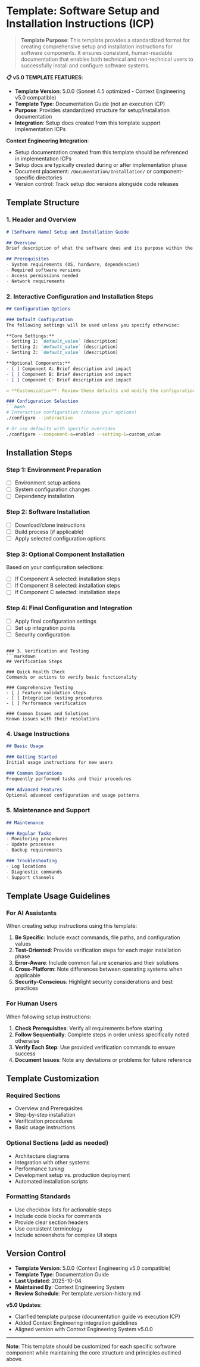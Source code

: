 # Template: Software Setup and Installation Instructions (ICP)

<!--
═══════════════════════════════════════════════════════════════════════════
TEMPLATE VERSION DEFINITION (DO NOT INCLUDE IN FINAL DOCUMENT)
═══════════════════════════════════════════════════════════════════════════
TEMPLATE_FILE: template.setup.icp.md
TEMPLATE_VERSION: 5.0.0
TEMPLATE_DESCRIPTION: Major v5.0 upgrade for Sonnet 4.5 optimization: Three-tier instruction architecture (self-contained templates), bunker-style stop gates, state persistence blocks, 3x3 execution blocks (Preparation/Execution/Finalization), self-validation framework, phase-specific tool restrictions, context rollover protocol, decentralized capability tracking, template instruction separation
═══════════════════════════════════════════════════════════════════════════

TEMPLATE UPDATE INSTRUCTIONS FOR AI (DO NOT INCLUDE IN FINAL DOCUMENTS)
═══════════════════════════════════════════════════════════════════════════
When updating this template, the AI MUST follow these instructions:

1. VERSION INCREMENTATION:
   - Major (x.0.0): Fundamental changes to template structure or execution model
   - Minor (x.y.0): Significant enhancements like new sections or validation requirements
   - Patch (x.y.z): Minor tweaks, typo fixes, or small clarifications
   - ALWAYS increment version when making ANY change
   - UPDATE TEMPLATE_DESCRIPTION to reflect changes

   VERSION 5.0.0 MAJOR ENHANCEMENTS:
   - Three-tier instruction architecture (templates are Tier 1 - execution authority)
   - Bunker-style stop gates with visual barriers
   - State persistence blocks for context rollover resilience
   - 3x3 execution block structure (Preparation/Execution/Finalization)
   - Self-validation framework with PASS/FAIL checkpoints
   - Phase-specific tool restrictions (ALLOWED/PROHIBITED lists)
   - Context rollover protocol (Level 1 + Level 2)
   - Decentralized capability tracking (in req files, not central registry)
   - Template instruction separation (maintenance → TEMPLATE-MAINTENANCE.md)

2. TIME REFERENCE REMOVAL:
   - NEVER include time estimates (minutes, hours, days) in any section
   - Use complexity indicators instead: "Simple task", "Complex implementation", "Multiple components"
   - Use dependency counts: "3 files to modify", "5 test cases required", "2 integrations needed"
   - Use completion metrics: "Until all tests pass", "Until build succeeds", "Until validation complete"

3. PRIORITY AND ORDERING:
   - Base ALL priorities on technical build dependencies, NOT business value
   - Sequence steps by: "Must complete X before Y can begin"
   - Use dependency-driven language: "Requires foundation components", "Depends on Step X.Y completion"
   - Avoid value judgments: "Important", "Critical", "High-priority" unless referring to technical blocking

4. TEMPLATE INSTRUCTION HANDLING:
   - These "TEMPLATE UPDATE INSTRUCTIONS" sections are for AI template maintenance only
   - NEVER copy these sections to documents created from templates
   - Only copy content between the template instruction blocks to final documents
   - Remove ALL template instruction comments from generated documents

5. INSTRUCTION PROPAGATION RULES:
   - Template instructions (marked with "DO NOT INCLUDE IN FINAL") stay in templates only
   - Content instructions (for document creation) get copied to generated documents
   - Metadata fields (TEMPLATE_FILE, TEMPLATE_VERSION) get copied for traceability

FAILURE TO FOLLOW THESE RULES WILL RESULT IN CORRUPTED TEMPLATE SYSTEM.

**FOR AI UPDATING TEMPLATES**: See template-maintenance.md in Templates/ folder for:
- Template versioning guidelines
- Template modification procedures
- Quality assurance requirements
- When to increment version numbers
═══════════════════════════════════════════════════════════════════════════
-->

> **Template Purpose**: This template provides a standardized format for creating comprehensive setup and installation instructions for software components. It ensures consistent, human-readable documentation that enables both technical and non-technical users to successfully install and configure software systems.

**📋 v5.0 TEMPLATE FEATURES**:
- **Template Version**: 5.0.0 (Sonnet 4.5 optimized - Context Engineering v5.0 compatible)
- **Template Type**: Documentation Guide (not an execution ICP)
- **Purpose**: Provides standardized structure for setup/installation documentation
- **Integration**: Setup docs created from this template support implementation ICPs

<!-- RATIONALE: v5.0 - This is a DOCUMENTATION TEMPLATE, not an execution ICP. Most v5.0 execution
     features (state persistence, stop gates, 3x3 blocks) don't apply to documentation guides.
     This template helps AI and humans structure setup instructions clearly and completely. -->

**Context Engineering Integration**:
- Setup documentation created from this template should be referenced in implementation ICPs
- Setup docs are typically created during or after implementation phase
- Document placement: `/Documentation/Installation/` or component-specific directories
- Version control: Track setup doc versions alongside code releases

## Template Structure

### 1. Header and Overview
```markdown
# [Software Name] Setup and Installation Guide

## Overview
Brief description of what the software does and its purpose within the larger system.

## Prerequisites
- System requirements (OS, hardware, dependencies)
- Required software versions
- Access permissions needed
- Network requirements
```

### 2. Interactive Configuration and Installation Steps
```markdown
## Configuration Options

### Default Configuration
The following settings will be used unless you specify otherwise:

**Core Settings:**
- Setting 1: `default_value` (description)
- Setting 2: `default_value` (description) 
- Setting 3: `default_value` (description)

**Optional Components:**
- [ ] Component A: Brief description and impact
- [ ] Component B: Brief description and impact
- [ ] Component C: Brief description and impact

> **Customization**: Review these defaults and modify the configuration section below if needed.

### Configuration Selection
```bash
# Interactive configuration (choose your options)
./configure --interactive

# Or use defaults with specific overrides
./configure --component-a=enabled --setting-1=custom_value
```

## Installation Steps

### Step 1: Environment Preparation
- [ ] Environment setup actions
- [ ] System configuration changes  
- [ ] Dependency installation

### Step 2: Software Installation
- [ ] Download/clone instructions
- [ ] Build process (if applicable)
- [ ] Apply selected configuration options

### Step 3: Optional Component Installation
Based on your configuration selections:
- [ ] If Component A selected: installation steps
- [ ] If Component B selected: installation steps
- [ ] If Component C selected: installation steps

### Step 4: Final Configuration and Integration
- [ ] Apply final configuration settings
- [ ] Set up integration points
- [ ] Security configuration
```

### 3. Verification and Testing
```markdown
## Verification Steps

### Quick Health Check
Commands or actions to verify basic functionality

### Comprehensive Testing
- [ ] Feature validation steps
- [ ] Integration testing procedures
- [ ] Performance verification

### Common Issues and Solutions
Known issues with their resolutions
```

### 4. Usage Instructions
```markdown
## Basic Usage

### Getting Started
Initial usage instructions for new users

### Common Operations
Frequently performed tasks and their procedures

### Advanced Features
Optional advanced configuration and usage patterns
```

### 5. Maintenance and Support
```markdown
## Maintenance

### Regular Tasks
- Monitoring procedures
- Update processes
- Backup requirements

### Troubleshooting
- Log locations
- Diagnostic commands
- Support channels
```

## Template Usage Guidelines

### For AI Assistants
When creating setup instructions using this template:

1. **Be Specific**: Include exact commands, file paths, and configuration values
2. **Test-Oriented**: Provide verification steps for each major installation phase
3. **Error-Aware**: Include common failure scenarios and their solutions
4. **Cross-Platform**: Note differences between operating systems when applicable
5. **Security-Conscious**: Highlight security considerations and best practices

### For Human Users
When following setup instructions:

1. **Check Prerequisites**: Verify all requirements before starting
2. **Follow Sequentially**: Complete steps in order unless specifically noted otherwise
3. **Verify Each Step**: Use provided verification commands to ensure success
4. **Document Issues**: Note any deviations or problems for future reference

## Template Customization

### Required Sections
- Overview and Prerequisites
- Step-by-step installation
- Verification procedures
- Basic usage instructions

### Optional Sections (add as needed)
- Architecture diagrams
- Integration with other systems
- Performance tuning
- Development setup vs. production deployment
- Automated installation scripts

### Formatting Standards
- Use checkbox lists for actionable steps
- Include code blocks for commands
- Provide clear section headers
- Use consistent terminology
- Include screenshots for complex UI steps

## Version Control

<!-- v5.0: Updated to reflect Context Engineering v5.0 compatibility -->
- **Template Version**: 5.0.0 (Context Engineering v5.0 compatible)
- **Template Type**: Documentation Guide
- **Last Updated**: 2025-10-04
- **Maintained By**: Context Engineering System
- **Review Schedule**: Per template.version-history.md

**v5.0 Updates**:
- Clarified template purpose (documentation guide vs execution ICP)
- Added Context Engineering integration guidelines
- Aligned version with Context Engineering System v5.0.0

---

**Note**: This template should be customized for each specific software component while maintaining the core structure and principles outlined above.